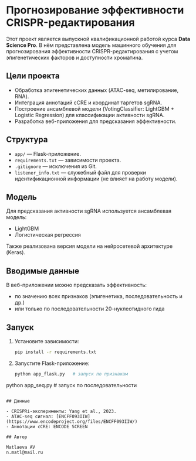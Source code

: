 # Прогнозирование эффективности CRISPR-редактирования

Этот проект является выпускной квалификационной работой курса **Data Science Pro**. В нём представлена модель машинного обучения для прогнозирования эффективности CRISPR-редактирования с учетом эпигенетических факторов и доступности хроматина.

## Цели проекта

- Обработка эпигенетических данных (ATAC-seq, метилирование, RNA).
- Интеграция аннотаций cCRE и координат таргетов sgRNA.
- Построение ансамблевой модели (VotingClassifier: LightGBM + Logistic Regression) для классификации активности sgRNA.
- Разработка веб-приложения для предсказания эффективности.

## Структура

- `app/` — Flask-приложение.
- `requirements.txt` — зависимости проекта.
- `.gitignore` — исключения из Git.
- `listener_info.txt` — служебный файл для проверки идентификационной информации (не влияет на работу модели).

## Модель

Для предсказания активности sgRNA используется ансамблевая модель:
- LightGBM
- Логистическая регрессия

Также реализована версия модели на нейросетевой архитектуре (Keras).

## Вводимые данные

В веб-приложении можно предсказать эффективность:
- по значению всех признаков (эпигенетика, последовательность и др.)
- или только по последовательности 20-нуклеотидного гида

## Запуск

1. Установите зависимости:
   ```bash
   pip install -r requirements.txt
   ```

2. Запустите Flask-приложение:
   ```bash
   python app_flask.py   # запуск по признакам  
python app_seq.py     # запуск по последовательности
   ```

## Данные

- CRISPRi-эксперименты: Yang et al., 2023.
- ATAC-seq сигнал: [ENCFF093IIW](https://www.encodeproject.org/files/ENCFF093IIW/)
- Аннотации cCRE: ENCODE SCREEN

## Автор

Matlaeva AV
n.matl@mail.ru
